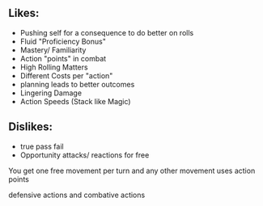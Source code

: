 ## Likes:
- Pushing self for a consequence to do better on rolls
- Fluid "Proficiency Bonus"
- Mastery/ Familiarity
- Action "points" in combat
- High Rolling Matters
- Different Costs per "action"
- planning leads to better outcomes
- Lingering Damage
- Action Speeds (Stack like Magic)
## Dislikes:
- true pass fail
- Opportunity attacks/ reactions for free


You get one free movement per turn and any other movement uses action points

defensive actions and combative actions 